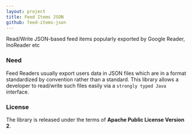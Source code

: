 ```yaml
---
layout: project
title: Feed Items JSON
github: feed-items-json
---
```


Read/Write JSON-based feed items popularly exported by Google Reader, InoReader etc

### Need

Feed Readers usually export users data in JSON files which are in a format standardized by convention rather than
a standard. This library allows a developer to read/write such files easily via a `strongly typed Java` interface.

### License

The library is released under the terms of **Apache Public License Version 2**.
